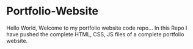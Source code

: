 # Portfolio-Website
Hello World, Welcome to my portfolio website code repo...
In this Repo I have pushed the complete HTML, CSS, JS files of a complete portfolio website.
